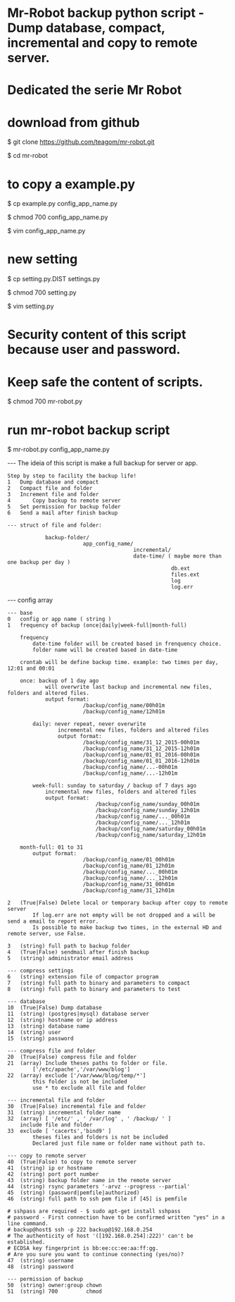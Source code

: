 # Mr-Robot backup python script - Dump database, compact, incremental and copy to remote server.
# Dedicated the serie Mr Robot

# download from github
$ git clone https://github.com/teagom/mr-robot.git

$ cd mr-robot

# to copy a example.py
$ cp example.py config_app_name.py

$ chmod 700 config_app_name.py

$ vim config_app_name.py

# new setting
$ cp setting.py.DIST settings.py

$ chmod 700 setting.py

$ vim setting.py

# Security content of this script because user and password.
# Keep safe the content of scripts.
$ chmod 700 mr-robot.py

# run mr-robot backup script
$ mr-robot.py config_app_name.py

--- The ideia of this script is make a full backup for server or app.
	
	Step by step to facility the backup life!
	1	Dump database and compact
	2 	Compact file and folder
	3	Increment file and folder
    4       Copy backup to remote server
    5	Set permission for backup folder
    6	Send a mail after finish backup

	--- struct of file and folder:

        		backup-folder/
                            app_config_name/
                                            incremental/
                                            date-time/ ( maybe more than one backup per day )
                                                        db.ext
                                                        files.ext
                                                        log
                                                        log.err
	
--- config array

	--- base
	0	config or app name ( string )
	1	frequency of backup (once|daily|week-full|month-full)

        frequency
            date-time folder will be created based in frenquency choice.
            folder name will be created based in date-time
            
		crontab will be define backup time. example: two times per day, 12:01 and 00:01 
		        
		once: backup of 1 day ago
                will overwrite last backup and incremental new files, folders and altered files.
                output format:
                            /backup/config_name/00h01m
                            /backup/config_name/12h01m

            daily: never repeat, never overwrite
                    incremental new files, folders and altered files
                    output format:
                            /backup/config_name/31_12_2015-00h01m
                            /backup/config_name/31_12_2015-12h01m
                            /backup/config_name/01_01_2016-00h01m
                            /backup/config_name/01_01_2016-12h01m
                            /backup/config_name/...-00h01m
                            /backup/config_name/...-12h01m

            week-full: sunday to saturday / backup of 7 days ago
                incremental new files, folders and altered files
                output format:
                                /backup/config_name/sunday_00h01m
                                /backup/config_name/sunday_12h01m
                                /backup/config_name/..._00h01m
                                /backup/config_name/..._12h01m
                                /backup/config_name/saturday_00h01m
                                /backup/config_name/saturday_12h01m
            
		month-full: 01 to 31
			output format:
                            /backup/config_name/01_00h01m
                            /backup/config_name/01_12h01m
                            /backup/config_name/..._00h01m
                            /backup/config_name/..._12h01m
                            /backup/config_name/31_00h01m
                            /backup/config_name/31_12h01m

    2   (True|False) Delete local or temporary backup after copy to remote server
            If log.err are not empty will be not dropped and a will be send a email to report error.
            Is possible to make backup two times, in the external HD and remote server, use False.

    3   (string) full path to backup folder
    4   (True|False) sendmail after finish backup
    5   (string) administrator email address
    
    --- compress settings
    6   (string) extension file of compactor program
	7   (string) full path to binary and parameters to compact
    8   (string) full path to binary and parameters to test
    
    --- database
    10  (True|False) Dump database
    11  (string) (postgres|mysql) database server
    12  (string) hostname or ip address
    13  (string) database name
    14  (string) user
    15  (string) password
        
    --- compress file and folder
    20  (True|False) compress file and folder
    21  (array)	Include theses paths to folder or file.
            ['/etc/apache','/var/www/blog']
    22  (array) exclude ['/var/www/blog/temp/*']
            this folder is not be included
            use * to exclude all file and folder

    --- incremental file and folder
    30  (True|False) incremental file and folder
	31  (string) incremental folder name
    32  (array) [ '/etc/' , ' /var/log' , ' /backup/ ' ]
        include file and folder
	33  exclude	[ 'cacerts','bind9' ]
            theses files and folders is not be included
            Declared just file name or folder name without path to.

    --- copy to remote server
    40  (True|False) to copy to remote server
    41  (string) ip or hostname
    42  (string) port port number
    43  (string) backup folder name in the remote server
    44  (string) rsync parameters '-arvz --progress --partial'
    45  (string) (password|pemfile|authorized)
    46  (string) full path to ssh pem file if [45] is pemfile
    
    # sshpass are required - $ sudo apt-get install sshpass
    # password - First connection have to be confirmed written "yes" in a line command.
    # backup@host$ ssh -p 222 backup@192.168.0.254
    # The authenticity of host '([192.168.0.254]:222)' can't be established.
    # ECDSA key fingerprint is bb:ee:cc:ee:aa:ff:gg.
    # Are you sure you want to continue connecting (yes/no)?
    47  (string) username
    48  (string) password

    --- permission of backup
    50  (string) owner:group chown
    51  (string) 700         chmod
